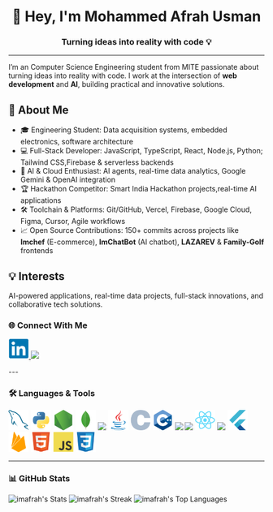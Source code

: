 <h1 align="center">👋 Hey, I'm Mohammed Afrah Usman</h1>
<h3 align="center">Turning ideas into reality with code 💡</h3>

---

I’m an Computer Science Engineering student from MITE passionate about turning ideas into reality with code. I work at the intersection of **web development** and **AI**, building practical and innovative solutions.

## 🚀 About Me
- 🎓 Engineering Student: Data acquisition systems, embedded electronics, software architecture  
- 💻 Full-Stack Developer: JavaScript, TypeScript, React, Node.js, Python; Tailwind CSS,Firebase & serverless backends  
- 🤖 AI & Cloud Enthusiast: AI agents, real-time data analytics, Google Gemini & OpenAI integration  
- 🏆 Hackathon Competitor: Smart India Hackathon projects,real-time AI applications  
- 🛠 Toolchain & Platforms: Git/GitHub, Vercel, Firebase, Google Cloud, Figma, Cursor, Agile workflows  
- 📈 Open Source Contributions: 150+ commits across projects like **Imchef** (E-commerce), **ImChatBot** (AI chatbot), **LAZAREV** & **Family-Golf** frontends  

## 💡 Interests
AI-powered applications, real-time data projects, full-stack innovations, and collaborative tech solutions.

### 🌐 Connect With Me
<p align="left">
<a href="https://linkedin.com/in/mohammed-afrah-usman-6bb087294" target="_blank">
<img src="https://raw.githubusercontent.com/devicons/devicon/master/icons/linkedin/linkedin-original.svg" width="40"/>
</a>
<a href="https://leetcode.com/u/Imafrah/" target="_blank">
<img src="https://upload.wikimedia.org/wikipedia/commons/1/19/LeetCode_logo_black.png" width="40"/>
</a>
</p>
---

### 🛠 Languages & Tools
<p align="left">
<img src="https://raw.githubusercontent.com/devicons/devicon/master/icons/mysql/mysql-original.svg" width="40"/> 
<img src="https://raw.githubusercontent.com/devicons/devicon/master/icons/python/python-original.svg" width="40"/> 
<img src="https://raw.githubusercontent.com/devicons/devicon/master/icons/nodejs/nodejs-original.svg" width="40"/> 
<img src="https://raw.githubusercontent.com/devicons/devicon/master/icons/mongodb/mongodb-original.svg" width="40"/> 
<img src="https://www.vectorlogo.zone/logos/figma/figma-icon.svg" width="40"/> 
<img src="https://raw.githubusercontent.com/devicons/devicon/master/icons/java/java-original.svg" width="40"/> 
<img src="https://raw.githubusercontent.com/devicons/devicon/master/icons/c/c-original.svg" width="40"/> 
<img src="https://raw.githubusercontent.com/devicons/devicon/master/icons/cplusplus/cplusplus-original.svg" width="40"/> 
<img src="https://upload.wikimedia.org/wikipedia/commons/4/45/Notion_app_logo.png" width="40"/> 
<img src="https://www.vectorlogo.zone/logos/getpostman/getpostman-icon.svg" width="40"/> 
<img src="https://raw.githubusercontent.com/devicons/devicon/master/icons/react/react-original.svg" width="40"/>
<img src="https://encrypted-tbn0.gstatic.com/images?q=tbn:ANd9GcQfRklXyWQy1ditXPl8oBPdbcdjxuiVU3Z3VA&s" width="40"/> 
<img src="https://raw.githubusercontent.com/devicons/devicon/master/icons/flutter/flutter-original.svg" width="40"/>
<img src="https://raw.githubusercontent.com/devicons/devicon/master/icons/firebase/firebase-plain.svg" width="40"/>
<img src="https://raw.githubusercontent.com/devicons/devicon/master/icons/html5/html5-original.svg" width="40"/> 
<img src="https://raw.githubusercontent.com/devicons/devicon/master/icons/javascript/javascript-original.svg" width="40"/> 
<img src="https://raw.githubusercontent.com/devicons/devicon/master/icons/css3/css3-original.svg" width="40"/> 
</p>

---

### 📊 GitHub Stats
![imafrah's Stats](https://github-readme-stats.vercel.app/api?username=imafrah&theme=tokyonight&show_icons=true&hide_border=false&count_private=false)
![imafrah's Streak](https://github-readme-streak-stats.herokuapp.com/?user=imafrah&theme=tokyonight&hide_border=false)
![imafrah's Top Languages](https://github-readme-stats.vercel.app/api/top-langs/?username=imafrah&theme=tokyonight&show_icons=true&hide_border=false&layout=compact)
